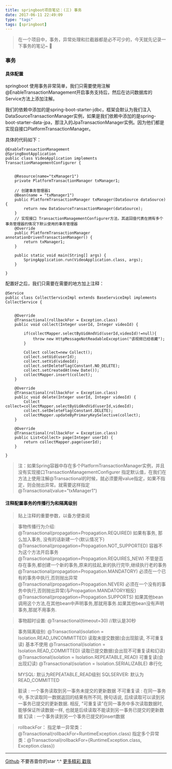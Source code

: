 ```yaml
---
title: springboot项目笔记：(三) 事务
date: 2017-06-11 22:49:09
type: "tags"
tags: [springboot]
---
```


>在一个项目中，事务，异常处理和拦截器都是必不可少的，今天就先记录一下事务的笔记~ 🥕

<!--more-->

### 事务

#### 具体配置

springboot 使用事务非常简单，我们只需要使用注解 @EnableTransactionManagement开启事务支持后，然后在访问数据库的Service方法上添加注解。

我们的依赖中添加的是spring-boot-starter-jdbc，框架会默认为我们注入DataSourceTransactionManager实例，如果是我们依赖中添加的是spring-boot-starter-data-jpa，那注入的JpaTransactionManager实例。因为他们都是实现自接口PlatformTransactionManager。

具体的代码如下：
```
@EnableTransactionManagement
@SpringBootApplication
public class VideoApplication implements TransactionManagementConfigurer {


	@Resource(name="txManager1")
	private PlatformTransactionManager txManager1;

	// 创建事务管理器1
	@Bean(name = "txManager1")
	public PlatformTransactionManager txManager(DataSource dataSource) {
		return new DataSourceTransactionManager(dataSource);
	}
	// 实现接口 TransactionManagementConfigurer方法，其返回值代表在拥有多个事务管理器的情况下默认使用的事务管理器
	@Override
	public PlatformTransactionManager annotationDrivenTransactionManager() {
		return txManager1;
	}

	public static void main(String[] args) {
		SpringApplication.run(VideoApplication.class, args);
	}

}
```

配置好之后，我们只需要在需要的地方加上注释：
```
@Service
public class CollectServiceImpl extends BaseServiceImpl implements CollectService {


    @Override
    @Transactional(rollbackFor = Exception.class)
    public void collect(Integer userId, Integer videoId) {

        if(collectMapper.selectByUidAndVid(userId,videoId)!=null){
            throw new HttpMessageNotReadableException("该视频已经收藏");
        }

        Collect collect=new Collect();
        collect.setUid(userId);
        collect.setVid(videoId);
        collect.setDeleteFlag(Constant.NO_DELETE);
        collect.setCreatedAt(new Date());
        collectMapper.insert(collect);
    }

    @Override
    @Transactional(rollbackFor = Exception.class)
    public void delete(Integer userId, Integer videoId) {
        Collect collect=collectMapper.selectByUidAndVid(userId,videoId);
        collect.setDeleteFlag(Constant.DELETE);
        collectMapper.updateByPrimaryKeySelective(collect);
    }

    @Override
    @Transactional(rollbackFor = Exception.class)
    public List<Collect> page(Integer userId) {
        return collectMapper.page(userId);
    }

}
```

> 注：如果Spring容器中存在多个PlatformTransactionManager实例，并且没有实现接口TransactionManagementConfigurer 指定默认值，在我们在方法上使用注解@Transactional的时候，就必须要用value指定，如果不指定，则会抛出异常。就需要这样指定@Transactional(value="txManager1")

#### 注释配置事务的传播行为和隔离级别
> 贴上注释的重要参数，以备方便查阅

> 事物传播行为介绍: 
@Transactional(propagation=Propagation.REQUIRED) 
如果有事务, 那么加入事务, 没有的话新建一个(默认情况下)
@Transactional(propagation=Propagation.NOT_SUPPORTED) 
容器不为这个方法开启事务
@Transactional(propagation=Propagation.REQUIRES_NEW) 
不管是否存在事务,都创建一个新的事务,原来的挂起,新的执行完毕,继续执行老的事务
@Transactional(propagation=Propagation.MANDATORY) 
必须在一个已有的事务中执行,否则抛出异常
@Transactional(propagation=Propagation.NEVER) 
必须在一个没有的事务中执行,否则抛出异常(与Propagation.MANDATORY相反)
@Transactional(propagation=Propagation.SUPPORTS) 
如果其他bean调用这个方法,在其他bean中声明事务,那就用事务.如果其他bean没有声明事务,那就不用事务.

> 事物超时设置:
@Transactional(timeout=30) //默认是30秒

> 事务隔离级别:
@Transactional(isolation = Isolation.READ_UNCOMMITTED)
读取未提交数据(会出现脏读, 不可重复读) 基本不使用
@Transactional(isolation = Isolation.READ_COMMITTED)
读取已提交数据(会出现不可重复读和幻读)
@Transactional(isolation = Isolation.REPEATABLE_READ)
可重复读(会出现幻读)
@Transactional(isolation = Isolation.SERIALIZABLE)
串行化

> MYSQL: 默认为REPEATABLE_READ级别
SQLSERVER: 默认为READ_COMMITTED

> 脏读 : 一个事务读取到另一事务未提交的更新数据
不可重复读 : 在同一事务中, 多次读取同一数据返回的结果有所不同, 换句话说, 后续读取可以读到另一事务已提交的更新数据. 相反, "可重复读"在同一事务中多次读取数据时, 能够保证所读数据一样, 也就是后续读取不能读到另一事务已提交的更新数据
幻读 : 一个事务读到另一个事务已提交的insert数据

> rollbackFor：
指定单一异常类：@Transactional(rollbackFor=RuntimeException.class)
指定多个异常类：@Transactional(rollbackFor={RuntimeException.class, Exception.class})

---
[Github](https://github.com/7le) 不要吝啬你的star ^.^
[更多精彩 戳我](https://7le.top)